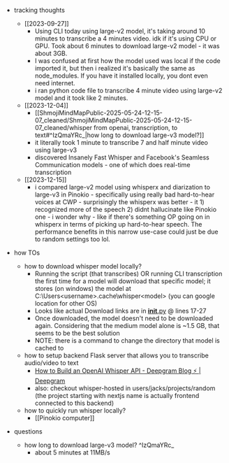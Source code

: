   * tracking thoughts
    * [[2023-09-27]]
      * Using CLI today using large-v2 model, it's taking around 10 minutes to transcribe a 4 minutes video. idk if it's using CPU or GPU. Took about 6 minutes to download large-v2 model - it was about 3GB.
      * I was confused at first how the model used was local if the code imported it, but then i realized it's basically the same as node_modules. If you have it installed locally, you dont even need internet. 
      * i ran python code file to transcribe 4 minute video using large-v2 model and it took like 2 minutes.
    * [[2023-12-04]]
      * [[ShmojiMindMapPublic-2025-05-24-12-15-07_cleaned/ShmojiMindMapPublic-2025-05-24-12-15-07_cleaned/whisper from openai, transcription, to text#^IzQmaYRc_|how long to download large-v3 model?]]
      * it literally took 1 minute to transcribe 7 and half minute video using large-v3
      * discovered Insanely Fast Whisper and Facebook's Seamless Communication models - one of which does real-time transcription
    * [[2023-12-15]]
      * i compared large-v2 model using whisperx and diarization to large-v3 in Pinokio - specifically using really bad hard-to-hear voices at CWP - surprisingly the whisperx was better - it 1) recognized more of the speech 2) didnt hallucinate like Pinokio one - i wonder why - like if there's something OP going on in whisperx in terms of picking up hard-to-hear speech. The performance benefits in this narrow use-case could just be due to random settings too lol.

  * how TOs
    * how to download whisper model locally?
      * Running the script (that transcribes) OR running CLI transcription the first time for a model will download that specific model; it stores (on windows) the model at C:\Users\<username>\.cache\whisper\<model> (you can google location for other OS)
      * Looks like actual Download links are in [**init**.py](https://github.com/openai/whisper/blob/f296bcd3fac41525f1c5ab467062776f8e13e4d0/whisper/*init*.py) @ lines 17-27
      * Once downloaded, the model doesn't need to be downloaded again. Considering that the medium model alone is ~1.5 GB, that seems to be the best solution
      * NOTE: there is a command to change the directory that model is cached to
    * how to setup backend Flask server that allows you to transcribe audio/video to text
      * [How to Build an OpenAI Whisper API - Deepgram Blog ⚡️ | Deepgram](https://deepgram.com/learn/how-to-build-an-openai-whisper-api)
      * also: checkout whisper-hosted in users/jacks/projects/random (the project starting with nextjs name is actually frontend connected to this backend)
    * how to quickly run whisper locally?
      * [[Pinokio computer]]
  * questions
    * how long to download large-v3 model? ^IzQmaYRc_
      * about 5 minutes at 11MB/s

